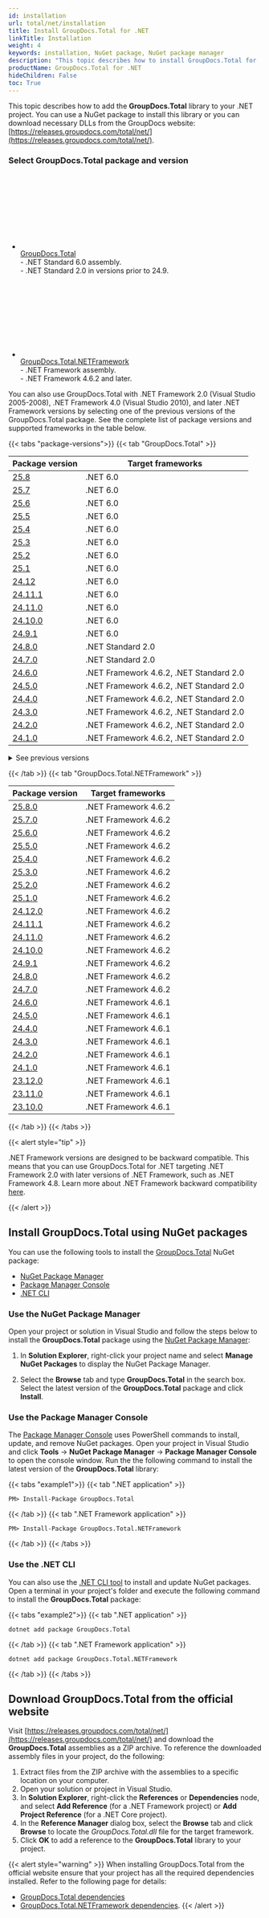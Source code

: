 ```yaml
---
id: installation
url: total/net/installation
title: Install GroupDocs.Total for .NET
linkTitle: Installation
weight: 4
keywords: installation, NuGet package, NuGet package manager
description: "This topic describes how to install GroupDocs.Total for .NET."
productName: GroupDocs.Total for .NET
hideChildren: False
toc: True
---
```


This topic describes how to add the **GroupDocs.Total** library to your .NET project. You can use a NuGet package to install this library or you can download necessary DLLs from the GroupDocs website: [https://releases.groupdocs.com/total/net/](https://releases.groupdocs.com/total/net/).

### Select GroupDocs.Total package and version

<div class="gdoc-two-columns">
    <div class="gdoc-two-columns__column">
        <ul class="gdoc-two-columns__column__list">
            <li>
                <div>
                    <svg class="gdoc-two-columns__column__icon"><use xlink:href="/img/groupdocs-stack.svg#nuget"></use></svg>
                </div>
                <div>
                    <a class="gdoc-two-columns__column__link"
                        href="https://www.nuget.org/packages/GroupDocs.Total">GroupDocs.Total</a>
                    <div class="gdoc-two-columns__column__descr">
                        - .NET Standard 6.0 assembly.
                        <br>
                        - .NET Standard 2.0 in versions prior to 24.9.
                    </div>
                </div>
            </li>
        </ul>
    </div>
    <div class="gdoc-two-columns__column">
        <ul class="gdoc-two-columns__column__list">
            <li>
                <div>
                <svg class="gdoc-two-columns__column__icon"><use xlink:href="/img/groupdocs-stack.svg#nuget"></use></svg>
                </div>
                <div>
                    <a class="gdoc-two-columns__column__link"
                        href="https://www.nuget.org/packages/GroupDocs.Total.NETFramework">GroupDocs.Total.NETFramework</a>
                        <div class="gdoc-two-columns__column__descr">
                        - .NET Framework assembly.
                        <br>
                        - .NET Framework 4.6.2 and later.
                    </div>
                </div>
            </li>
        </ul>
    </div>
</div>

You can also use GroupDocs.Total with .NET Framework 2.0 (Visual Studio 2005-2008), .NET Framework 4.0 (Visual Studio 2010), and later .NET Framework versions by selecting one of the previous versions of the GroupDocs.Total package. See the complete list of package versions and supported frameworks in the table below.

{{< tabs "package-versions">}}
{{< tab "GroupDocs.Total" >}}

| Package version | Target frameworks |
| --- | --- |
| [25.8](https://www.nuget.org/packages/GroupDocs.Total/25.8) | .NET 6.0 |
| [25.7](https://www.nuget.org/packages/GroupDocs.Total/25.7) | .NET 6.0 |
| [25.6](https://www.nuget.org/packages/GroupDocs.Total/25.6) | .NET 6.0 |
| [25.5](https://www.nuget.org/packages/GroupDocs.Total/25.5) | .NET 6.0 |
| [25.4](https://www.nuget.org/packages/GroupDocs.Total/25.4) | .NET 6.0 |
| [25.3](https://www.nuget.org/packages/GroupDocs.Total/25.3) | .NET 6.0 |
| [25.2](https://www.nuget.org/packages/GroupDocs.Total/25.2) | .NET 6.0 |
| [25.1](https://www.nuget.org/packages/GroupDocs.Total/25.1) | .NET 6.0 |
| [24.12](https://www.nuget.org/packages/GroupDocs.Total/24.12) | .NET 6.0 |
| [24.11.1](https://www.nuget.org/packages/GroupDocs.Total/24.11.1) | .NET 6.0 |
| [24.11.0](https://www.nuget.org/packages/GroupDocs.Total/24.11.0) | .NET 6.0 |
| [24.10.0](https://www.nuget.org/packages/GroupDocs.Total/24.10.0) | .NET 6.0 |
| [24.9.1](https://www.nuget.org/packages/GroupDocs.Total/24.9.1) | .NET 6.0 |
| [24.8.0](https://www.nuget.org/packages/GroupDocs.Total/24.8.0) | .NET Standard 2.0 |
| [24.7.0](https://www.nuget.org/packages/GroupDocs.Total/24.7.0) | .NET Standard 2.0 |
| [24.6.0](https://www.nuget.org/packages/GroupDocs.Total/24.6.0) | .NET Framework 4.6.2, .NET Standard 2.0 |
| [24.5.0](https://www.nuget.org/packages/GroupDocs.Total/24.5.0) | .NET Framework 4.6.2, .NET Standard 2.0 |
| [24.4.0](https://www.nuget.org/packages/GroupDocs.Total/24.4.0) | .NET Framework 4.6.2, .NET Standard 2.0 |
| [24.3.0](https://www.nuget.org/packages/GroupDocs.Total/24.3.0) | .NET Framework 4.6.2, .NET Standard 2.0 |
| [24.2.0](https://www.nuget.org/packages/GroupDocs.Total/24.2.0) | .NET Framework 4.6.2, .NET Standard 2.0 |
| [24.1.0](https://www.nuget.org/packages/GroupDocs.Total/24.1.0) | .NET Framework 4.6.2, .NET Standard 2.0 |

<details>
<summary>See previous versions</summary>

| Package version | Target frameworks |
| --- | --- |
| [23.12.0](https://www.nuget.org/packages/GroupDocs.Total/23.12.0) | .NET Framework 4.6.2, .NET Standard 2.0 |
| [23.11.0](https://www.nuget.org/packages/GroupDocs.Total/23.11.0) | .NET Framework 4.6.2, .NET Standard 2.0 |
| [23.10.0](https://www.nuget.org/packages/GroupDocs.Total/23.10.0) | .NET Framework 4.6.2, .NET Standard 2.0 |
| [23.9.0](https://www.nuget.org/packages/GroupDocs.Total/23.9.0) | .NET Framework 4.6.1, .NET Standard 2.0 |
| [23.8.0](https://www.nuget.org/packages/GroupDocs.Total/23.8.0) | .NET Framework 4.6.1, .NET Standard 2.0 |
| [23.7.0](https://www.nuget.org/packages/GroupDocs.Total/23.7.0) | .NET Framework 4.6.1, .NET Standard 2.0 |
| [23.6.0](https://www.nuget.org/packages/GroupDocs.Total/23.6.0) | .NET Framework 4.6.1, .NET Standard 2.0 |
| [23.5.0](https://www.nuget.org/packages/GroupDocs.Total/23.5.0) | .NET Framework 4.6.1, .NET Standard 2.1 |
| [23.4.0](https://www.nuget.org/packages/GroupDocs.Total/23.4.0) | .NET Framework 4.6.1, .NET Standard 2.1 |
| [23.3.0](https://www.nuget.org/packages/GroupDocs.Total/23.3.0) | .NET Framework 4.6.1, .NET Standard 2.1 |
| [23.2.0](https://www.nuget.org/packages/GroupDocs.Total/23.2.0) | .NET Framework 4.6.1, .NET Standard 2.1 |
| [23.1.0](https://www.nuget.org/packages/GroupDocs.Total/23.1.0) | .NET Framework 4.6.1, .NET Standard 2.1 |
| [22.12.0](https://www.nuget.org/packages/GroupDocs.Total/22.12.0) | .NET Framework 4.6.1, .NET Standard 2.1 |
| [22.11.0](https://www.nuget.org/packages/GroupDocs.Total/22.11.0) | .NET Framework 4.5, .NET Standard 2.1 |
| [22.10.0](https://www.nuget.org/packages/GroupDocs.Total/22.10.0) | .NET Framework 4.5, .NET Standard 2.1 |
| [22.9.0](https://www.nuget.org/packages/GroupDocs.Total/22.9.0) | .NET Framework 4.5, .NET Standard 2.1 |
| [22.8.0](https://www.nuget.org/packages/GroupDocs.Total/22.8.0) | .NET Framework 4.5, .NET Standard 2.1 |
| [22.7.1](https://www.nuget.org/packages/GroupDocs.Total/22.7.1) | .NET Framework 4.5, .NET Standard 2.1 |
| [22.7.0](https://www.nuget.org/packages/GroupDocs.Total/22.7.0) | .NET Framework 4.5, .NET Standard 2.1 |
| [22.4.0](https://www.nuget.org/packages/GroupDocs.Total/22.4.0) | .NET Framework 3.5, .NET Standard 2.1 |
| [22.1.0](https://www.nuget.org/packages/GroupDocs.Total/22.1.0) | .NET Framework 2.0, .NET Standard 2.0 |
| [21.12.0](https://www.nuget.org/packages/GroupDocs.Total/21.12.0) | .NET Framework 2.0, .NET Standard 2.0 |
| [21.11.0](https://www.nuget.org/packages/GroupDocs.Total/21.11.0) | .NET Framework 2.0, .NET Standard 2.0 |
| [21.10.0](https://www.nuget.org/packages/GroupDocs.Total/21.10.0) | .NET Framework 2.0, .NET Standard 2.0 |
| [21.9.0](https://www.nuget.org/packages/GroupDocs.Total/21.9.0) | .NET Framework 2.0, .NET Standard 2.0 |
| [21.7.0](https://www.nuget.org/packages/GroupDocs.Total/21.7.0) | .NET Framework 2.0, .NET Standard 2.0 |
| [21.6.0](https://www.nuget.org/packages/GroupDocs.Total/21.6.0) | .NET Framework 2.0, .NET Standard 2.0 |
| [21.5.0](https://www.nuget.org/packages/GroupDocs.Total/21.5.0) | .NET Framework 2.0, .NET Standard 2.0 |
| [21.4.0](https://www.nuget.org/packages/GroupDocs.Total/21.4.0) | .NET Framework 2.0, .NET Standard 2.0 |
| [21.3.0](https://www.nuget.org/packages/GroupDocs.Total/21.3.0) | matapackage |
| [21.2.0](https://www.nuget.org/packages/GroupDocs.Total/21.2.0) | matapackage |
| [21.1.0](https://www.nuget.org/packages/GroupDocs.Total/21.1.0) | matapackage |
| [20.12.0](https://www.nuget.org/packages/GroupDocs.Total/20.12.0) | matapackage |
| [20.11.0](https://www.nuget.org/packages/GroupDocs.Total/20.11.0) | matapackage |
| [20.10.0](https://www.nuget.org/packages/GroupDocs.Total/20.10.0) | matapackage |
| [20.9.0](https://www.nuget.org/packages/GroupDocs.Total/20.9.0) | matapackage |
| [20.8.0](https://www.nuget.org/packages/GroupDocs.Total/20.8.0) | matapackage |
| [20.7.2](https://www.nuget.org/packages/GroupDocs.Total/20.7.2) | matapackage |
| [20.7.1](https://www.nuget.org/packages/GroupDocs.Total/20.7.1) | matapackage |
| [20.7.0](https://www.nuget.org/packages/GroupDocs.Total/20.7.0) | matapackage |
| [20.6.1](https://www.nuget.org/packages/GroupDocs.Total/20.6.1) | matapackage |
| [20.6.0](https://www.nuget.org/packages/GroupDocs.Total/20.6.0) | matapackage |
| [20.5.1](https://www.nuget.org/packages/GroupDocs.Total/20.5.1) | matapackage |
| [20.5.0](https://www.nuget.org/packages/GroupDocs.Total/20.5.0) | matapackage |
| [20.4.0](https://www.nuget.org/packages/GroupDocs.Total/20.4.0) | matapackage |
| [20.3.1](https://www.nuget.org/packages/GroupDocs.Total/20.3.1) | matapackage |
| [20.3.0](https://www.nuget.org/packages/GroupDocs.Total/20.3.0) | matapackage |
| [20.2.0](https://www.nuget.org/packages/GroupDocs.Total/20.2.0) | matapackage |
| [20.1.1](https://www.nuget.org/packages/GroupDocs.Total/20.1.1) | matapackage |
| [20.1.0](https://www.nuget.org/packages/GroupDocs.Total/20.1.0) | matapackage |
| [19.12.1](https://www.nuget.org/packages/GroupDocs.Total/19.12.1) | matapackage |
| [19.12.0](https://www.nuget.org/packages/GroupDocs.Total/19.12.0) | matapackage |

</details>

{{< /tab >}}
{{< tab "GroupDocs.Total.NETFramework" >}}

| Package version | Target frameworks |
| --- | --- |
| [25.8.0](https://www.nuget.org/packages/GroupDocs.Total.NETFramework/25.8.0) | .NET Framework 4.6.2 |
| [25.7.0](https://www.nuget.org/packages/GroupDocs.Total.NETFramework/25.7.0) | .NET Framework 4.6.2 |
| [25.6.0](https://www.nuget.org/packages/GroupDocs.Total.NETFramework/25.6.0) | .NET Framework 4.6.2 |
| [25.5.0](https://www.nuget.org/packages/GroupDocs.Total.NETFramework/25.5.0) | .NET Framework 4.6.2 |
| [25.4.0](https://www.nuget.org/packages/GroupDocs.Total.NETFramework/25.4.0) | .NET Framework 4.6.2 |
| [25.3.0](https://www.nuget.org/packages/GroupDocs.Total.NETFramework/25.3.0) | .NET Framework 4.6.2 |
| [25.2.0](https://www.nuget.org/packages/GroupDocs.Total.NETFramework/25.2.0) | .NET Framework 4.6.2 |
| [25.1.0](https://www.nuget.org/packages/GroupDocs.Total.NETFramework/25.1.0) | .NET Framework 4.6.2 |
| [24.12.0](https://www.nuget.org/packages/GroupDocs.Total.NETFramework/24.12.0) | .NET Framework 4.6.2 |
| [24.11.1](https://www.nuget.org/packages/GroupDocs.Total.NETFramework/24.11.1) | .NET Framework 4.6.2 |
| [24.11.0](https://www.nuget.org/packages/GroupDocs.Total.NETFramework/24.11.0) | .NET Framework 4.6.2 |
| [24.10.0](https://www.nuget.org/packages/GroupDocs.Total.NETFramework/24.10.0) | .NET Framework 4.6.2 |
| [24.9.1](https://www.nuget.org/packages/GroupDocs.Total.NETFramework/24.9.1) | .NET Framework 4.6.2 |
| [24.8.0](https://www.nuget.org/packages/GroupDocs.Total.NETFramework/24.8.0) | .NET Framework 4.6.2 |
| [24.7.0](https://www.nuget.org/packages/GroupDocs.Total.NETFramework/24.7.0) | .NET Framework 4.6.2 |
| [24.6.0](https://www.nuget.org/packages/GroupDocs.Total.NETFramework/24.6.0) | .NET Framework 4.6.1 |
| [24.5.0](https://www.nuget.org/packages/GroupDocs.Total.NETFramework/24.5.0) | .NET Framework 4.6.1 |
| [24.4.0](https://www.nuget.org/packages/GroupDocs.Total.NETFramework/24.4.0) | .NET Framework 4.6.1 |
| [24.3.0](https://www.nuget.org/packages/GroupDocs.Total.NETFramework/24.3.0) | .NET Framework 4.6.1 |
| [24.2.0](https://www.nuget.org/packages/GroupDocs.Total.NETFramework/24.2.0) | .NET Framework 4.6.1 |
| [24.1.0](https://www.nuget.org/packages/GroupDocs.Total.NETFramework/24.1.0) | .NET Framework 4.6.1 |
| [23.12.0](https://www.nuget.org/packages/GroupDocs.Total.NETFramework/23.12.0) | .NET Framework 4.6.1 |
| [23.11.0](https://www.nuget.org/packages/GroupDocs.Total.NETFramework/23.11.0) | .NET Framework 4.6.1 |
| [23.10.0](https://www.nuget.org/packages/GroupDocs.Total.NETFramework/23.10.0) | .NET Framework 4.6.1 |

{{< /tab >}}
{{< /tabs >}}

{{< alert style="tip" >}}

.NET Framework versions are designed to be backward compatible. This means that you can use GroupDocs.Total for .NET targeting .NET Framework 2.0 with later versions of .NET Framework, such as .NET Framework 4.8. Learn more about .NET Framework backward compatibility [here](https://learn.microsoft.com/en-us/dotnet/framework/migration-guide/version-compatibility).

{{< /alert >}}

## Install GroupDocs.Total using NuGet packages

You can use the following tools to install the [GroupDocs.Total](https://www.nuget.org/packages/GroupDocs.Total) NuGet package: 

 * [NuGet Package Manager](#use-the-nuget-package-manager-in-visual-studio)
 * [Package Manager Console](#use-the-package-manager-console-in-visual-studio)
 * [.NET CLI](#use-the-net-cli)

### Use the NuGet Package Manager

Open your project or solution in Visual Studio and follow the steps below to install the **GroupDocs.Total** package using the [NuGet Package Manager](https://learn.microsoft.com/en-us/nuget/consume-packages/install-use-packages-visual-studio):

1. In **Solution Explorer**, right-click your project name and select **Manage NuGet Packages** to display the NuGet Package Manager.

    <!-- ![Manage NuGet packages in Visual Studio](/total/net/images/getting-started/installation/manage-nuget-packages.png) -->

2. Select the **Browse** tab and type **GroupDocs.Total** in the search box. Select the latest version of the **GroupDocs.Total** package and click **Install**.

    <!-- ![](/total/net/images/getting-started/installation/install-nuget-package.png) -->

### Use the Package Manager Console

The [Package Manager Console](https://learn.microsoft.com/en-us/nuget/consume-packages/install-use-packages-powershell) uses PowerShell commands to install, update, and remove NuGet packages. Open your project in Visual Studio and click **Tools** -> **NuGet Package Manager** -> **Package Manager Console** to open the console window. Run the the following command to install the latest version of the **GroupDocs.Total** library:

{{< tabs "example1">}}
{{< tab ".NET application" >}}
```
PM> Install-Package GroupDocs.Total
```
{{< /tab >}}
{{< tab ".NET Framework application" >}}
```
PM> Install-Package GroupDocs.Total.NETFramework
```
{{< /tab >}}
{{< /tabs >}}

<!-- ![Use Package Manager Console ](/total/net/images/getting-started/installation/package-manager-console.png) -->

### Use the .NET CLI

You can also use the [.NET CLI tool](https://learn.microsoft.com/en-us/dotnet/core/tools/) to install and update NuGet packages. Open a terminal in your project's folder and execute the following command to install the **GroupDocs.Total** package:

{{< tabs "example2">}}
{{< tab ".NET application" >}}
```
dotnet add package GroupDocs.Total
```
{{< /tab >}}
{{< tab ".NET Framework application" >}}
```
dotnet add package GroupDocs.Total.NETFramework
```
{{< /tab >}}
{{< /tabs >}}

## Download GroupDocs.Total from the official website

Visit [https://releases.groupdocs.com/total/net/](https://releases.groupdocs.com/total/net/) and download the **GroupDocs.Total** assemblies as a ZIP archive. To reference the downloaded assembly files in your project, do the following:

1. Extract files from the ZIP archive with the assemblies to a specific location on your computer.
2. Open your solution or project in Visual Studio.
3. In **Solution Explorer**, right-click the **References** or **Dependencies** node, and select **Add Reference** (for a .NET Framework project) or **Add Project Reference** (for a .NET Core project).
4. In the **Reference Manager** dialog box, select the **Browse** tab and click **Browse** to locate the _GroupDocs.Total.dll_ file for the target framework.
5. Click **OK** to add a reference to the **GroupDocs.Total** library to your project.

{{< alert style="warning" >}}
When installing GroupDocs.Total from the official website ensure that your project has all the required dependencies installed. Refer to the following page for details: 
* [GroupDocs.Total dependencies](https://www.nuget.org/packages/groupdocs.total#dependencies-body-tab)
* [GroupDocs.Total.NETFramework dependencies](https://www.nuget.org/packages/groupdocs.total.netframework#dependencies-body-tab).
{{< /alert >}}
